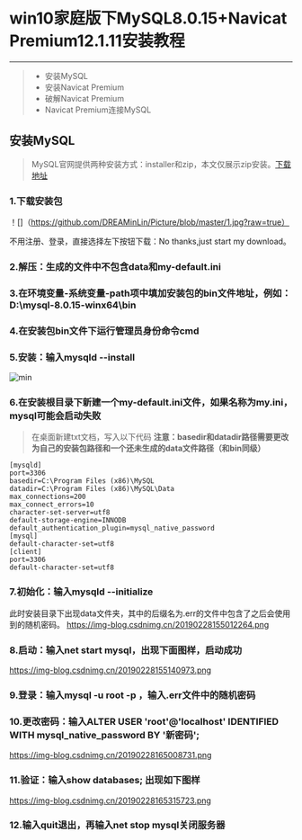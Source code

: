 # win10家庭版下MySQL8.0.15+Navicat Premium12.1.11安装教程

------
> * 安装MySQL
> * 安装Navicat Premium
> * 破解Navicat Premium
> * Navicat Premium连接MySQL

## 安装MySQL

> MySQL官网提供两种安装方式：installer和zip，本文仅展示zip安装。[下载地址][1] 

### 1.下载安装包
！[]（https://github.com/DREAMinLin/Picture/blob/master/1.jpg?raw=true）

不用注册、登录，直接选择左下按钮下载：No thanks,just start my download。
### 2.解压：生成的文件中不包含data和my-default.ini
### 3.在环境变量-系统变量-path项中填加安装包的bin文件地址，例如：D:\mysql-8.0.15-winx64\bin
### 4.在安装包bin文件下运行管理员身份命令cmd
### 5.安装：输入mysqld --install
![min](https://img-blog.csdnimg.cn/20190228154636347.png)
### 6.在安装根目录下新建一个my-default.ini文件，如果名称为my.ini，mysql可能会启动失败
>在桌面新建txt文档，写入以下代码
**注意：basedir和datadir路径需要更改为自己的安装包路径和一个还未生成的data文件路径（和bin同级）**
```
[mysqld]
port=3306
basedir=C:\Program Files (x86)\MySQL
datadir=C:\Program Files (x86)\MySQL\Data
max_connections=200
max_connect_errors=10
character-set-server=utf8
default-storage-engine=INNODB
default_authentication_plugin=mysql_native_password
[mysql]
default-character-set=utf8
[client]
port=3306
default-character-set=utf8
```
### 7.初始化：输入mysqld --initialize
此时安装目录下出现data文件夹，其中的后缀名为.err的文件中包含了之后会使用到的随机密码。
https://img-blog.csdnimg.cn/20190228155012264.png
### 8.启动：输入net start mysql，出现下面图样，启动成功
https://img-blog.csdnimg.cn/20190228155140973.png
### 9.登录：输入mysql -u root -p ，输入.err文件中的随机密码
### 10.更改密码：输入ALTER USER 'root'@'localhost' IDENTIFIED WITH mysql_native_password BY '新密码';
https://img-blog.csdnimg.cn/20190228165008731.png
### 11.验证：输入show databases; 出现如下图样
https://img-blog.csdnimg.cn/20190228165315723.png
### 12.输入quit退出，再输入net stop mysql关闭服务器


[1]: https://dev.mysql.com/downloads/mysql/
